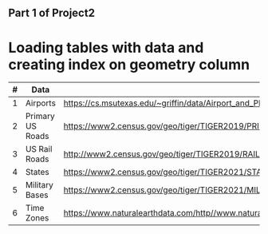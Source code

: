 

##  Part 1 of Project2
# Loading tables with data and creating index on geometry column

|   #   | Data | Link |
| :---: | ----------- | ---------------------- |
|    1  |     Airports       |  https://cs.msutexas.edu/~griffin/data/Airport_and_Plane_Data/airports.csv|
|2|  Primary US Roads  |https://www2.census.gov/geo/tiger/TIGER2019/PRIMARYROADS/tl_2019_us_primaryroads.zip|
|3|  US Rail Roads  |http://www2.census.gov/geo/tiger/TIGER2019/RAILS/tl_2019_us_rails.zip|
|4|  States  |https://www2.census.gov/geo/tiger/TIGER2021/STATE/tl_2021_us_state.zip|
|5|  Military Bases  |https://www2.census.gov/geo/tiger/TIGER2021/MIL/tl_2021_us_mil.zip|
|6|  Time Zones  |https://www.naturalearthdata.com/http//www.naturalearthdata.com/download/10m/cultural/ne_10m_time_zones.zip|
